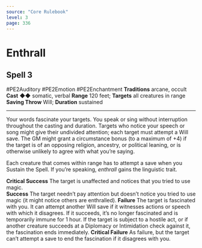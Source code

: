 ```yaml
---
source: "Core Rulebook"
level: 3
page: 336
---
```


# Enthrall
## Spell 3
#PE2Auditory #PE2Emotion #PE2Enchantment 
**Traditions** arcane, occult
**Cast** ◆◆ somatic, verbal
**Range** 120 feet; **Targets** all creatures in range
**Saving Throw** Will; **Duration** sustained

-----
Your words fascinate your targets. You speak or sing without interruption throughout the casting and duration. Targets who notice your speech or song might give their undivided attention; each target must attempt a Will save. The GM might grant a circumstance bonus (to a maximum of +4) if the target is of an opposing religion, ancestry, or political leaning, or is otherwise unlikely to agree with what you’re saying.

Each creature that comes within range has to attempt a save when you Sustain the Spell. If you’re speaking, *enthrall* gains the linguistic trait.  

**Critical Success** The target is unaffected and notices that you tried to use magic.  
**Success** The target needn’t pay attention but doesn’t notice you tried to use magic (it might notice others are enthralled). 
**Failure** The target is fascinated with you. It can attempt another Will save if it witnesses actions or speech with which it disagrees. If it succeeds, it’s no longer fascinated and is temporarily immune for 1 hour. If the target is subject to a hostile act, or if another creature succeeds at a Diplomacy or Intimidation check against it, the fascination ends immediately.
**Critical Failure** As failure, but the target can’t attempt a save to end the fascination if it disagrees with you.